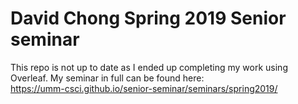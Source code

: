 # David Chong Spring 2019 Senior seminar
This repo is not up to date as I ended up completing my work using Overleaf. My seminar in full can be found here:
</br>
https://umm-csci.github.io/senior-seminar/seminars/spring2019/
